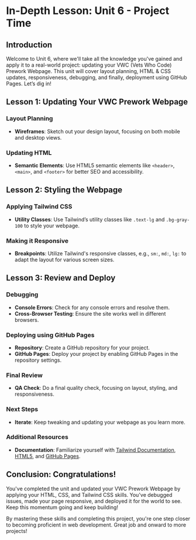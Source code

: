 # In-Depth Lesson: Unit 6 - Project Time

## Introduction

Welcome to Unit 6, where we'll take all the knowledge you've gained and apply it to a real-world project: updating your VWC (Vets Who Code) Prework Webpage. This unit will cover layout planning, HTML & CSS updates, responsiveness, debugging, and finally, deployment using GitHub Pages. Let’s dig in!

## Lesson 1: Updating Your VWC Prework Webpage

### Layout Planning

- **Wireframes**: Sketch out your design layout, focusing on both mobile and desktop views.
  
### Updating HTML

- **Semantic Elements**: Use HTML5 semantic elements like `<header>`, `<main>`, and `<footer>` for better SEO and accessibility.

## Lesson 2: Styling the Webpage

### Applying Tailwind CSS

- **Utility Classes**: Use Tailwind’s utility classes like `.text-lg` and `.bg-gray-100` to style your webpage.
  
### Making it Responsive

- **Breakpoints**: Utilize Tailwind's responsive classes, e.g., `sm:`, `md:`, `lg:` to adapt the layout for various screen sizes.

## Lesson 3: Review and Deploy

### Debugging

- **Console Errors**: Check for any console errors and resolve them.
- **Cross-Browser Testing**: Ensure the site works well in different browsers.

### Deploying using GitHub Pages

- **Repository**: Create a GitHub repository for your project.
- **GitHub Pages**: Deploy your project by enabling GitHub Pages in the repository settings.

### Final Review

- **QA Check**: Do a final quality check, focusing on layout, styling, and responsiveness.

### Next Steps

- **Iterate**: Keep tweaking and updating your webpage as you learn more.
  
### Additional Resources

- **Documentation**: Familiarize yourself with [Tailwind Documentation](https://tailwindcss.com/docs), [HTML5](https://developer.mozilla.org/en-US/docs/Web/HTML), and [GitHub Pages](https://pages.github.com/).

## Conclusion: Congratulations!

You've completed the unit and updated your VWC Prework Webpage by applying your HTML, CSS, and Tailwind CSS skills. You've debugged issues, made your page responsive, and deployed it for the world to see. Keep this momentum going and keep building!

By mastering these skills and completing this project, you're one step closer to becoming proficient in web development. Great job and onward to more projects!